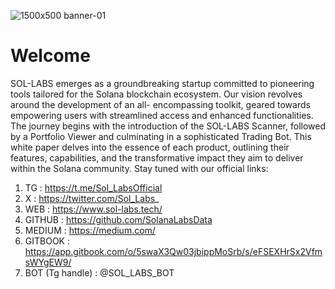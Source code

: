 ![1500x500 banner-01](https://github.com/SolanaLabsData/Welcome/assets/165409723/0aa76914-054f-468b-a978-5d27b476adb0)
# Welcome
SOL-LABS emerges as a groundbreaking startup committed to pioneering tools tailored for the Solana blockchain ecosystem. Our vision revolves around the development of an all- encompassing toolkit, geared towards empowering users with streamlined access and enhanced functionalities. The journey begins with the introduction of the SOL-LABS Scanner, followed by a Portfolio Viewer and culminating in a sophisticated Trading Bot. This white paper delves into the essence of each product, outlining their features, capabilities, and the transformative impact they aim to deliver within the Solana community.
Stay tuned with our official links: 
1) TG : https://t.me/Sol_LabsOfficial
2) X : https://twitter.com/Sol_Labs_
3) WEB : https://www.sol-labs.tech/
4) GITHUB : https://github.com/SolanaLabsData
5) MEDIUM : https://medium.com/
6) GITBOOK : https://app.gitbook.com/o/5swaX3Qw03jbippMoSrb/s/eFSEXHrSx2VfmsWYgEW9/
7) BOT (Tg handle) : @SOL_LABS_BOT
